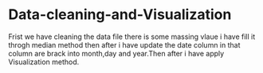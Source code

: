 # Data-cleaning-and-Visualization
Frist we have cleaning the data file there is some massing vlaue i have fill it 
throgh median method then after i have update the date column in that column are brack into month,day and year.Then after i have apply Visualization method.
